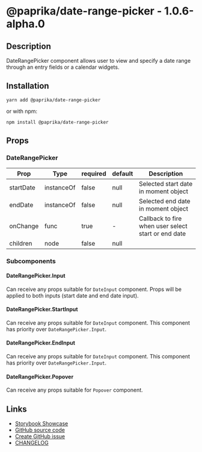 <!-- start: Autogenerated - do not modify -->

# @paprika/date-range-picker - 1.0.6-alpha.0

## Description

DateRangePicker component allows user to view and specify a date range through an entry fields or a calendar widgets.

## Installation

```
yarn add @paprika/date-range-picker
```

or with npm:

```
npm install @paprika/date-range-picker
```

## Props

### DateRangePicker

| Prop      | Type       | required | default | Description                                         |
| --------- | ---------- | -------- | ------- | --------------------------------------------------- |
| startDate | instanceOf | false    | null    | Selected start date in moment object                |
| endDate   | instanceOf | false    | null    | Selected end date in moment object                  |
| onChange  | func       | true     | -       | Callback to fire when user select start or end date |
| children  | node       | false    | null    |                                                     |

<!-- end: Autogenerated - do not modify -->
<!-- content -->

### Subcomponents

#### DateRangePicker.Input

Can receive any props suitable for `DateInput` component. Props will be applied to both inputs (start date and end date input).

#### DateRangePicker.StartInput

Can receive any props suitable for `DateInput` component. This component has priority over `DateRangePicker.Input`.

#### DateRangePicker.EndInput

Can receive any props suitable for `DateInput` component. This component has priority over `DateRangePicker.Input`.

#### DateRangePicker.Popover

Can receive any props suitable for `Popover` component.

<!-- eoContent -->

## Links

- [Storybook Showcase](https://paprika.highbond.com/?path=/story/forms-daterangepicker--showcase)
- [GitHub source code](https://github.com/acl-services/paprika/tree/master/packages/DateRangePicker/src)
- [Create GitHub issue](https://github.com/acl-services/paprika/issues/new?label=[]&title=@paprika/date-range-picker%20[help]:%20your%20short%20description&body=%0A%23%20Help%20wanted%0A%0A%23%23%20Please%20write%20your%20question.%0A*A%20clear%20and%20concise%20description%20of%20what%20the%20question%20is*%0A%0A%23%23%20Additional%20context%0A*Add%20any%20other%20context%20or%20screenshots%20about%20your%20question%20here.*%0A)
- [CHANGELOG](https://github.com/acl-services/paprika/tree/master/packages/DateRangePicker/CHANGELOG.md)

